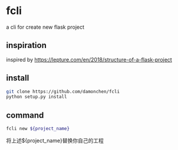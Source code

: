 # fcli
a cli for create new flask project


## inspiration

inspired by https://lepture.com/en/2018/structure-of-a-flask-project

## install

```bash
git clone https://github.com/damonchen/fcli
python setup.py install
```


## command

```bash
fcli new ${project_name}
```

将上述${project_name}替换你自己的工程
